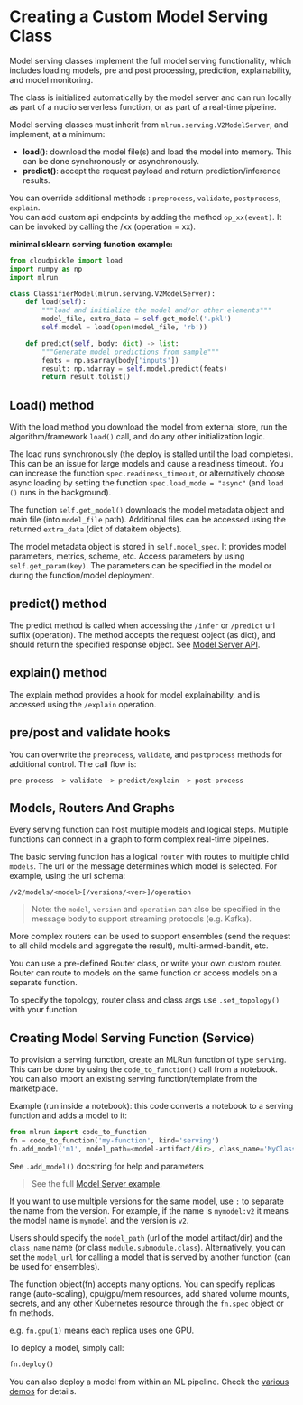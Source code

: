 # Creating a Custom Model Serving Class

Model serving classes implement the full model serving functionality, which includes
loading models, pre and post processing, prediction, explainability, and model monitoring.

The class is initialized automatically by the model server and can run locally
as part of a nuclio serverless function, or as part of a real-time pipeline.

Model serving classes must inherit from `mlrun.serving.V2ModelServer`, and implement, at a minimum:
  * **load()**: download the model file(s) and load the model into memory. 
  This can be done synchronously or asynchronously.
  * **predict()**: accept the request payload and return prediction/inference results.

You can override additional methods : `preprocess`, `validate`, `postprocess`, `explain`.<br>
You can add custom api endpoints by adding the method `op_xx(event)`. It can be invoked by
calling the <model-url>/xx (operation = xx).

**minimal sklearn serving function example:**

```python
from cloudpickle import load
import numpy as np
import mlrun

class ClassifierModel(mlrun.serving.V2ModelServer):
    def load(self):
        """load and initialize the model and/or other elements"""
        model_file, extra_data = self.get_model('.pkl')
        self.model = load(open(model_file, 'rb'))

    def predict(self, body: dict) -> list:
        """Generate model predictions from sample"""
        feats = np.asarray(body['inputs'])
        result: np.ndarray = self.model.predict(feats)
        return result.tolist()
```


## Load() method

With the load method you download the model from external store, run the algorithm/framework
`load()` call, and do any other initialization logic. 

The load runs synchronously (the deploy is stalled until the load completes). 
This can be an issue for large models and cause a readiness timeout. You can increase the 
function `spec.readiness_timeout`, or alternatively choose async loading by setting the function `spec.load_mode = "async"`
(and `load ()` runs in the background).  

The function `self.get_model()` downloads the model metadata object and main file (into `model_file` path).
Additional files can be accessed using the returned `extra_data` (dict of dataitem objects).

The model metadata object is stored in `self.model_spec`. It provides model parameters, metrics, scheme, etc.
Access parameters by using `self.get_param(key)`. The parameters can be specified in the model or during 
the function/model deployment.  

## predict() method

The predict method is called when accessing the `/infer` or `/predict` url suffix (operation).
The method accepts the request object (as dict), and should return the specified response object.
See [Model Server API](./model-api.md).

## explain() method

The explain method provides a hook for model explainability, and is accessed using the `/explain` operation.

## pre/post and validate hooks

You can overwrite the `preprocess`, `validate`, and `postprocess` methods for additional control.
The call flow is:

    pre-process -> validate -> predict/explain -> post-process 
    
## Models, Routers And Graphs

Every serving function can host multiple models and logical steps. Multiple functions 
can connect in a graph to form complex real-time pipelines.

The basic serving function has a logical `router` with routes to multiple child `models`. 
The url or the message determines which model is selected. For example, using the url schema:

    /v2/models/<model>[/versions/<ver>]/operation

> Note: the `model`, `version` and `operation` can also be specified in the message body 
to support streaming protocols (e.g. Kafka).

More complex routers can be used to support ensembles (send the request to all child models 
and aggregate the result), multi-armed-bandit, etc. 

You can use a pre-defined Router class, or write your own custom router. 
Router can route to models on the same function or access models on a separate function.

To specify the topology, router class and class args use `.set_topology()` with your function.

## Creating Model Serving Function (Service)

To provision a serving function, create an MLRun function of type `serving`.
This can be done by using the `code_to_function()` call from a notebook. You can also import 
an existing serving function/template from the marketplace.

Example (run inside a notebook): this code converts a notebook to a serving function and adds a model to it:

```python
from mlrun import code_to_function
fn = code_to_function('my-function', kind='serving')
fn.add_model('m1', model_path=<model-artifact/dir>, class_name='MyClass', x=100)
``` 

See `.add_model()` docstring for help and parameters

> See the full [Model Server example](https://github.com/mlrun/functions/blob/master/v2_model_server/v2_model_server.ipynb).

If you want to use multiple versions for the same model, use `:` to separate the name from the version. 
For example, if the name is `mymodel:v2` it means the model name is `mymodel` and the version is `v2`.

Users should specify the `model_path` (url of the model artifact/dir) and the `class_name` name 
(or class `module.submodule.class`). Alternatively, you can set the `model_url` for calling a 
model that is served by another function (can be used for ensembles).

The function object(fn) accepts many options. You can specify replicas range (auto-scaling), cpu/gpu/mem resources, add shared 
volume mounts, secrets, and any other Kubernetes resource through the `fn.spec` object or fn methods.

e.g. `fn.gpu(1)` means each replica uses one GPU.

To deploy a model, simply call:

```python
fn.deploy()
```

You can also deploy a model from within an ML pipeline. Check the [various demos](github.com/mlrun/demos) for details.